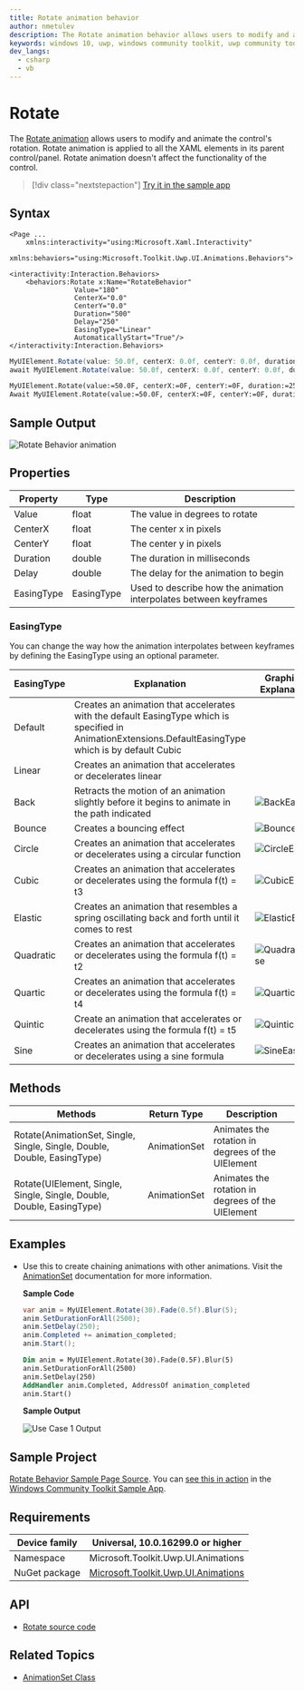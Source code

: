 ```yaml
---
title: Rotate animation behavior
author: nmetulev
description: The Rotate animation behavior allows users to modify and animate the control's rotation. 
keywords: windows 10, uwp, windows community toolkit, uwp community toolkit, uwp toolkit, rotate, rotate animation
dev_langs:
  - csharp
  - vb
---
```


# Rotate

The [Rotate animation](https://docs.microsoft.com/dotnet/api/microsoft.toolkit.uwp.ui.animations.animationextensions.rotate) allows users to modify and animate the control's rotation. Rotate animation is applied to all the XAML elements in its parent control/panel. Rotate animation doesn't affect the functionality of the control.

> [!div class="nextstepaction"]
> [Try it in the sample app](uwpct://Animations?sample=Rotate)

## Syntax

```xaml
<Page ...
    xmlns:interactivity="using:Microsoft.Xaml.Interactivity"  
    xmlns:behaviors="using:Microsoft.Toolkit.Uwp.UI.Animations.Behaviors">

<interactivity:Interaction.Behaviors>
    <behaviors:Rotate x:Name="RotateBehavior"
                Value="180"
                CenterX="0.0"
                CenterY="0.0"
                Duration="500"
                Delay="250"
                EasingType="Linear"
                AutomaticallyStart="True"/>
</interactivity:Interaction.Behaviors>
```

```csharp
MyUIElement.Rotate(value: 50.0f, centerX: 0.0f, centerY: 0.0f, duration: 2500, delay: 250, easingType: EasingType.Default).Start();
await MyUIElement.Rotate(value: 50.0f, centerX: 0.0f, centerY: 0.0f, duration: 2500, delay: 250, easingType: EasingType.Default).StartAsync();  //Rotate animation can be awaited
```

```vb
MyUIElement.Rotate(value:=50.0F, centerX:=0F, centerY:=0F, duration:=2500, delay:=250, easingType:=EasingType.[Default]).Start()
Await MyUIElement.Rotate(value:=50.0F, centerX:=0F, centerY:=0F, duration:=2500, delay:=250, easingType:=EasingType.[Default]).StartAsync()  ' Rotate animation can be awaited
```

## Sample Output

![Rotate Behavior animation](../resources/images/Animations/Rotate/Sample-Output.gif)

## Properties

| Property | Type | Description |
| -- | -- | -- |
| Value | float | The value in degrees to rotate |
| CenterX | float | The center x in pixels |
| CenterY | float | The center y in pixels |
| Duration | double | The duration in milliseconds |
| Delay | double | The delay for the animation to begin |
| EasingType | EasingType | Used to describe how the animation interpolates between keyframes |

### EasingType

You can change the way how the animation interpolates between keyframes by defining the EasingType using an optional parameter.

| EasingType | Explanation                                                                                                | Graphical Explanation                      |
| ---------- | ---------------------------------------------------------------------------------------------------------- | ------------------------------------------ |
| Default    | Creates an animation that accelerates with the default EasingType which is specified in AnimationExtensions.DefaultEasingType which is by default Cubic |                                                                                                                           |
| Linear     | Creates an animation that accelerates or decelerates linear                                                                                             |                                                                                                                           |
| Back       | Retracts the motion of an animation slightly before it begins to animate in the path indicated                                                          | ![BackEase](https://docs.microsoft.com/dotnet/framework/wpf/graphics-multimedia/media/backease-graph.png)           |
| Bounce     | Creates a bouncing effect                                                                                                                               | ![BounceEase](https://docs.microsoft.com/dotnet/framework/wpf/graphics-multimedia/media/bounceease-graph.png)       |
| Circle     | Creates an animation that accelerates or decelerates using a circular function                                                                          | ![CircleEase](https://docs.microsoft.com/dotnet/framework/wpf/graphics-multimedia/media/circleease-graph.png)       |
| Cubic      | Creates an animation that accelerates or decelerates using the formula f(t) = t3                                                                        | ![CubicEase](https://docs.microsoft.com/dotnet/framework/wpf/graphics-multimedia/media/cubicease-graph.png)         |
| Elastic    | Creates an animation that resembles a spring oscillating back and forth until it comes to rest                                                          | ![ElasticEase](https://docs.microsoft.com/dotnet/framework/wpf/graphics-multimedia/media/elasticease-graph.png)     |
| Quadratic  | Creates an animation that accelerates or decelerates using the formula f(t) = t2                                                                        | ![QuadraticEase](https://docs.microsoft.com/dotnet/framework/wpf/graphics-multimedia/media/quadraticease-graph.png) |
| Quartic    | Creates an animation that accelerates or decelerates using the formula f(t) = t4                                                                        | ![QuarticEase](https://docs.microsoft.com/dotnet/framework/wpf/graphics-multimedia/media/quarticease-graph.png)     |
| Quintic    | Create an animation that accelerates or decelerates using the formula f(t) = t5                                                                         | ![QuinticEase](https://docs.microsoft.com/dotnet/framework/wpf/graphics-multimedia/media/quinticease-graph.png)     |
| Sine       | Creates an animation that accelerates or decelerates using a sine formula                                                                               | ![SineEase](https://docs.microsoft.com/dotnet/framework/wpf/graphics-multimedia/media/sineease-graph.png)           |

## Methods

| Methods | Return Type | Description |
| -- | -- | -- |
| Rotate(AnimationSet, Single, Single, Single, Double, Double, EasingType)  | AnimationSet | Animates the rotation in degrees of the UIElement |
| Rotate(UIElement, Single, Single, Single, Double, Double, EasingType) | AnimationSet | Animates the rotation in degrees of the UIElement |

## Examples

- Use this to create chaining animations with other animations. Visit the [AnimationSet](AnimationSet.md) documentation for more information.

    **Sample Code**

    ```csharp
    var anim = MyUIElement.Rotate(30).Fade(0.5f).Blur(5);
    anim.SetDurationForAll(2500);
    anim.SetDelay(250);
    anim.Completed += animation_completed;
    anim.Start();
    ```

    ```vb
    Dim anim = MyUIElement.Rotate(30).Fade(0.5F).Blur(5)
    anim.SetDurationForAll(2500)
    anim.SetDelay(250)
    AddHandler anim.Completed, AddressOf animation_completed
    anim.Start()
    ```

    **Sample Output**

    ![Use Case 1 Output](../resources/images/Animations/Chaining-Animations-Blur-Fade-Rotate.gif)

## Sample Project

[Rotate Behavior Sample Page Source](https://github.com/Microsoft/WindowsCommunityToolkit//tree/master/Microsoft.Toolkit.Uwp.SampleApp/SamplePages/Rotate). You can [see this in action](uwpct://Animations?sample=Rotate) in the [Windows Community Toolkit Sample App](https://aka.ms/uwptoolkitapp).

## Requirements

| Device family | Universal, 10.0.16299.0 or higher   |
| ---------------------------------------------------------------- | ----------------------------------- |
| Namespace                                                        | Microsoft.Toolkit.Uwp.UI.Animations |
| NuGet package | [Microsoft.Toolkit.Uwp.UI.Animations](https://www.nuget.org/packages/Microsoft.Toolkit.Uwp.UI.Animations/) |

## API

- [Rotate source code](https://github.com/Microsoft/WindowsCommunityToolkit//blob/master/Microsoft.Toolkit.Uwp.UI.Animations/Behaviors/Rotate.cs)

## Related Topics

- [AnimationSet Class](https://docs.microsoft.com/windows/communitytoolkit/animations/animationset)
